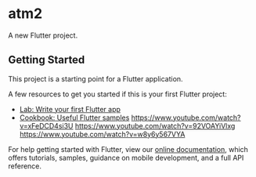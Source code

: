 # atm2

A new Flutter project.

## Getting Started

This project is a starting point for a Flutter application.

A few resources to get you started if this is your first Flutter project:

- [Lab: Write your first Flutter app](https://flutter.dev/docs/get-started/codelab)
- [Cookbook: Useful Flutter samples](https://flutter.dev/docs/cookbook)
https://www.youtube.com/watch?v=xFeDCD4si3U
https://www.youtube.com/watch?v=92VOAYiVlxg
https://www.youtube.com/watch?v=w8y6y567VYA

For help getting started with Flutter, view our
[online documentation](https://flutter.dev/docs), which offers tutorials,
samples, guidance on mobile development, and a full API reference.
